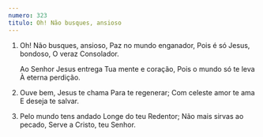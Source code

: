 ```yaml
---
numero: 323
titulo: Oh! Não busques, ansioso
---
```

1. Oh! Não busques, ansioso,
   Paz no mundo enganador,
   Pois é só Jesus, bondoso,
   O veraz Consolador.

   Ao Senhor Jesus entrega
   Tua mente e coração,
   Pois o mundo só te leva
   À eterna perdição.

2. Ouve bem, Jesus te chama
   Para te regenerar;
   Com celeste amor te ama
   E deseja te salvar.

3. Pelo mundo tens andado
   Longe do teu Redentor;
   Não mais sirvas ao pecado,
   Serve a Cristo, teu Senhor.
